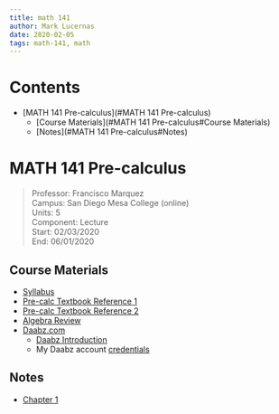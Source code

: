```yaml
---
title: math 141
author: Mark Lucernas
date: 2020-02-05
tags: math-141, math
---
```


# Contents
  - [MATH 141 Pre-calculus](#MATH 141 Pre-calculus)
    - [Course Materials](#MATH 141 Pre-calculus#Course Materials)
    - [Notes](#MATH 141 Pre-calculus#Notes)

# MATH 141 Pre-calculus
> Professor: Francisco Marquez<br>
> Campus: San Diego Mesa College (online)<br>
> Units: 5<br>
> Component: Lecture<br>
> Start: 02/03/2020<br>
> End: 06/01/2020<br>

## Course Materials

  * [Syllabus](file:./media/math-141_syllabus.pdf)
  * [Pre-calc Textbook Reference 1](file:./media/pre-calc_textbookRef.pdf)
  * [Pre-calc Textbook Reference 2](file:./media/pre-calc_textbookRef2.pdf)
  * [Algebra Review](file:./media/algebra_review.pdf)
  * [Daabz.com](http://daabz.com/)
    - [Daabz Introduction](file:./media/daabz_intro.pdf)
    - My Daabz account [credentials](vfile:./media/daabz_account.txt)

## Notes

  * [Chapter 1](notes/ch-1)
